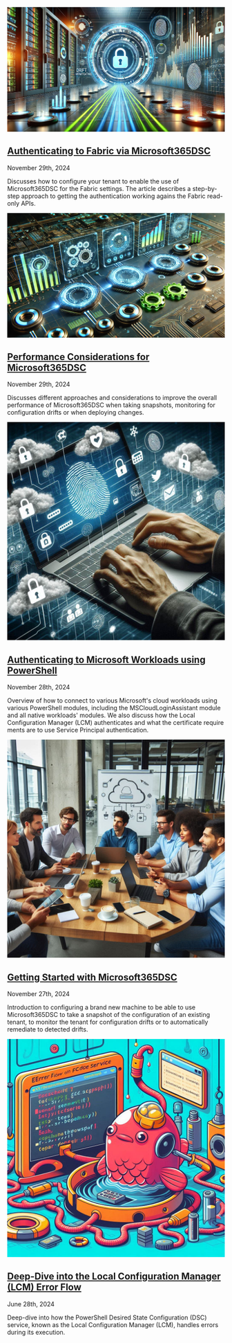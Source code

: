 <div class="article-listing">
    <img src="/blog/posts/2024/authenticating-to-fabric/authenticating-to-fabric.webp" alt ="Authenticating to Fabric via Microsoft365DSC" />
    <h2><a href="/blog/posts/2024/authenticating-to-fabric/index.html">Authenticating to Fabric via Microsoft365DSC</a></h2>
    <div class="article-date">November 29th, 2024</div>
    <p>Discusses how to configure your tenant to enable the use of Microsoft365DSC for the Fabric settings. The article describes a step-by-step approach to getting the authentication working agains the Fabric read-only APIs.</p>
</div>

<div class="article-listing">
    <img src="/blog/posts/2024/m365dsc-performance-considerations/m365dsc-performance-considerations.webp" alt ="Performance Considerations for Microsoft365DSC" />
    <h2><a href="/blog/posts/2024/m365dsc-performance-considerations/index.html">Performance Considerations for Microsoft365DSC</a></h2>
    <div class="article-date">November 29th, 2024</div>
    <p>Discusses different approaches and considerations to improve the overall performance of Microsoft365DSC when taking snapshots, monitoring for configuration drifts or when deploying changes.</p>
</div>

<div class="article-listing">
    <img src="/blog/posts/2024/authenticating-with-powershell/authenticating-with-powershell.jpg" alt ="Authenticating to Microsoft Workloads using PowerShell" />
    <h2><a href="/blog/posts/2024/authenticating-with-powershell/index.html">Authenticating to Microsoft Workloads using PowerShell</a></h2>
    <div class="article-date">November 28th, 2024</div>
    <p>Overview of how to connect to various Microsoft's cloud workloads using various PowerShell modules, including the MSCloudLoginAssistant module and all native workloads' modules. We also discuss how the Local Configuration Manager (LCM) authenticates and what the certificate require ments are to use Service Principal authentication.</p>
</div>

<div class="article-listing">
    <img src="/blog/posts/2024/getting-started-m365dsc/gettingstartedm365dsc.jpg" alt ="Getting Started with Microsoft365DSC" />
    <h2><a href="/blog/posts/2024/getting-started-m365dsc/index.html">Getting Started with Microsoft365DSC</a></h2>
    <div class="article-date">November 27th, 2024</div>
    <p>Introduction to configuring a brand new machine to be able to use Microsoft365DSC to take a snapshot of the configuration of an existing tenant, to monitor the tenant for configuration drifts or to automatically remediate to detected drifts.</p>
</div>

<div class="article-listing">
    <img src="/blog/posts/2024/dsc-error-flow/dscerrorflow.jpg" alt ="DSC Error Flow" />
    <h2><a href="/blog/posts/2024/dsc-error-flow/index.html">Deep-Dive into the Local Configuration Manager (LCM) Error Flow</a></h2>
    <div class="article-date">June 28th, 2024</div>
    <p>Deep-dive into how the PowerShell Desired State Configuration (DSC) service, known as the Local Configuration Manager (LCM), handles errors during its execution.</p>
</div>